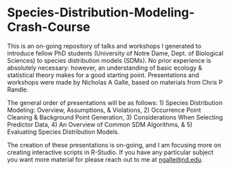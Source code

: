 # Species-Distribution-Modeling-Crash-Course
This is an on-going repository of talks and workshops I generated to introduce fellow PhD students (University of Notre Dame, Dept. of Biological Sciences) to species distribution models (SDMs). No prior experience is absolutely necessary: however, an understanding of basic ecology & statistical theory makes for a good starting point. Presentations and workshops were made by Nicholas A Galle, based on materials from Chris P Randle. 

The general order of presentations will be as follows: 1) Species Distribution Modeling: Overview, Assumptions, & Violations, 2) Occurrence Point Cleaning & Background Point Generation, 3) Considerations When Selecting Predictor Data, 4) An Overview of Common SDM Algorithms, & 5) Evaluating Species Distribution Models.

The creation of these presentations is on-going, and I am focusing more on creating interactive scripts in R-Studio. If you have any particular subject you want more material for please reach out to me at ngalle@nd.edu. 
